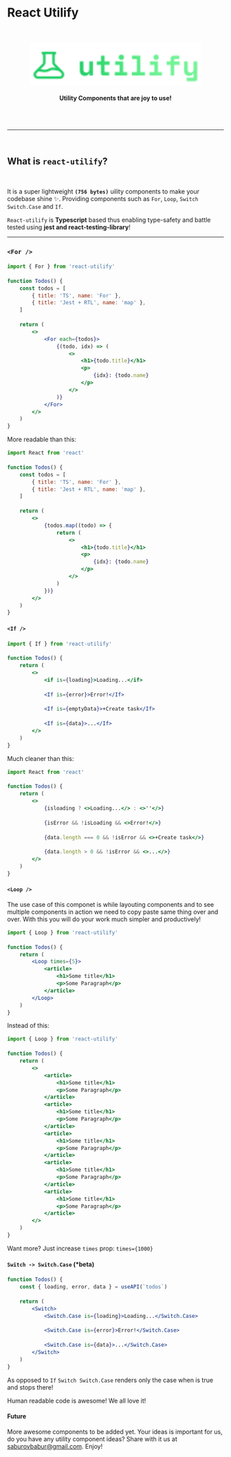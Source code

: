 # React Utilify

<div align="center">
	<br>
	<br>
	<img 
        src="https://raw.githubusercontent.com/SaburovBabur/react-utilify/main/public/Logo.svg" alt="react-utilify" 
        height="100"
    />
	<br>
	<br>
	<b>Utility Components that are joy to use!</b>
	<br>
	<br>
	<br>
	<br>
	<hr>
</div>
<br>

## What is `react-utilify`?

<br>

It is a super lightweight **`(756 bytes)`** uility components to make your codebase shine ✨. Providing components such as `For`, `Loop`, `Switch Switch.Case` and `If`.

`React-utilify` is **Typescript** based thus enabling type-safety and battle tested using **jest and react-testing-library**!
<br />
<hr />

### `<For />`

```jsx
import { For } from 'react-utilify'

function Todos() {
    const todos = [
        { title: 'TS', name: 'For' },
        { title: 'Jest + RTL', name: 'map' },
    ]

    return (
        <>
            <For each={todos}>
                {(todo, idx) => (
                    <>
                        <h1>{todo.title}</h1>
                        <p>
                            {idx}: {todo.name}
                        </p>
                    </>
                )}
            </For>
        </>
    )
}
```

More readable than this:

```jsx
import React from 'react'

function Todos() {
    const todos = [
        { title: 'TS', name: 'For' },
        { title: 'Jest + RTL', name: 'map' },
    ]

    return (
        <>
            {todos.map((todo) => {
                return (
                    <>
                        <h1>{todo.title}</h1>
                        <p>
                            {idx}: {todo.name}
                        </p>
                    </>
                )
            })}
        </>
    )
}
```

#### `<If />`

```jsx
import { If } from 'react-utilify'

function Todos() {
    return (
        <>
            <if is={loading}>Loading...</if>

            <If is={error}>Error!</If>

            <If is={emptyData}>+Create task</If>

            <If is={data}>...</If>
        </>
    )
}
```

Much cleaner than this:

```jsx
import React from 'react'

function Todos() {
    return (
        <>
            {isloading ? <>Loading...</> : <>''</>}

            {isError && !isLoading && <>Error!</>}

            {data.length === 0 && !isError && <>+Create task</>}

            {data.length > 0 && !isError && <>...</>}
        </>
    )
}
```

#### `<Loop />`

The use case of this componet is while layouting components and to see multiple components in action we need to copy paste same thing over and over. With this you will do your work much simpler and productively!

```jsx
import { Loop } from 'react-utilify'

function Todos() {
    return (
        <Loop times={5}>
            <article>
                <h1>Some title</h1>
                <p>Some Paragraph</p>
            </article>
        </Loop>
    )
}
```

Instead of this:

```jsx
import { Loop } from 'react-utilify'

function Todos() {
    return (
        <>
            <article>
                <h1>Some title</h1>
                <p>Some Paragraph</p>
            </article>
            <article>
                <h1>Some title</h1>
                <p>Some Paragraph</p>
            </article>
            <article>
                <h1>Some title</h1>
                <p>Some Paragraph</p>
            </article>
            <article>
                <h1>Some title</h1>
                <p>Some Paragraph</p>
            </article>
            <article>
                <h1>Some title</h1>
                <p>Some Paragraph</p>
            </article>
        </>
    )
}
```

Want more? Just increase `times` prop: `times={1000}`

#### `Switch -> Switch.Case` (\*beta)

```jsx
function Todos() {
    const { loading, error, data } = useAPI(`todos`)

    return (
        <Switch>
            <Switch.Case is={loading}>Loading...</Switch.Case>

            <Switch.Case is={error}>Error!</Switch.Case>

            <Switch.Case is={data}>...</Switch.Case>
        </Switch>
    )
}
```

As opposed to `If` `Switch Switch.Case` renders only the case when is true and stops there!

Human readable code is awesome! We all love it!

#### Future

More awesome components to be added yet. Your ideas is important for us, do you have any utility component ideas? Share with it us at saburovbabur@gmail.com. Enjoy!
